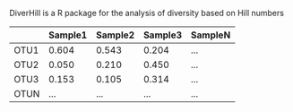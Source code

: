 DiverHill is a R package for the analysis of diversity based on Hill numbers

|       | Sample1 | Sample2 |Sample3  |SampleN
| ------------- | ------------- | ------------- | ------------- |------------- |
| OTU1  | 0.604   |0.543    |0.204    |...
| OTU2  | 0.050   |0.210    |0.450    |...
| OTU3  | 0.153   |0.105    |0.314    |...
| OTUN  | ...   |...    |...    |...
